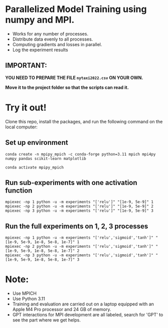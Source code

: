 # Parallelized Model Training using numpy and MPI.
- Works for any number of processes.
- Distribute data evenly to all processes.
- Computing gradients and losses in parallel.
- Log the experiment results
## IMPORTANT: 
**YOU NEED TO PREPARE THE FILE `nytaxi2022.csv` ON YOUR OWN.**

**Move it to the project folder so that the scripts can read it.**

# Try it out!
Clone this repo, install the packages, and run the following command on the local computer:

## Set up environment
```
conda create -n mpipy_mpich -c conda-forge python=3.11 mpich mpi4py numpy pandas scikit-learn matplotlib
 
conda activate mpipy_mpich
```

## Run sub-experiments with one activation function
```
mpiexec -np 1 python -u -m experiments "['relu']" "[1e-9, 5e-9]" 1
mpiexec -np 2 python -u -m experiments "['relu']" "[1e-9, 5e-9]" 2
mpiexec -np 3 python -u -m experiments "['relu']" "[1e-9, 5e-9]" 3
```


## Run the full experiments on 1, 2, 3 processes
```
mpiexec -np 1 python -u -m experiments "['relu','sigmoid','tanh']" "[1e-9, 5e-9, 1e-8, 5e-8, 1e-7]" 1
mpiexec -np 2 python -u -m experiments "['relu','sigmoid','tanh']" "[1e-9, 5e-9, 1e-8, 5e-8, 1e-7]" 2
mpiexec -np 3 python -u -m experiments "['relu','sigmoid','tanh']" "[1e-9, 5e-9, 1e-8, 5e-8, 1e-7]" 3
```

# Note:
- Use MPICH
- Use Python 3.11
- Training and evaluation are carried out on a laptop equipped with an Apple M4 Pro processor and 24 GB of memory.
- GPT interactions for MPI development are all labeled, search for 'GPT' to see the part where we get helps.
